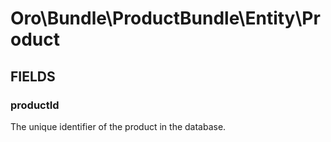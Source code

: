 # Oro\Bundle\ProductBundle\Entity\Product

## FIELDS

### productId

The unique identifier of the product in the database.

